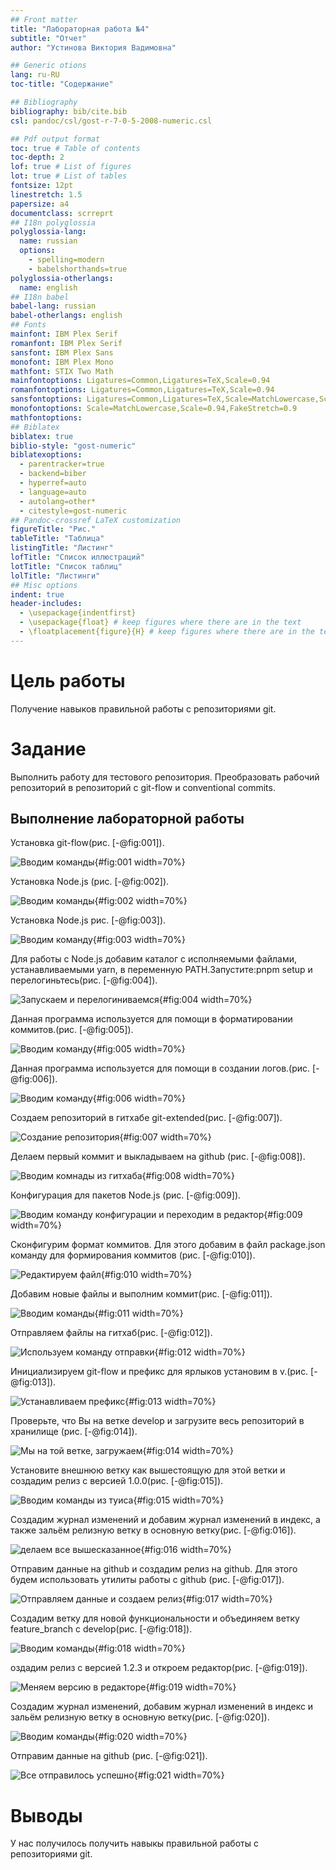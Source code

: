 ```yaml
---
## Front matter
title: "Лабораторная работа №4"
subtitle: "Отчет"
author: "Устинова Виктория Вадимовна"

## Generic otions
lang: ru-RU
toc-title: "Содержание"

## Bibliography
bibliography: bib/cite.bib
csl: pandoc/csl/gost-r-7-0-5-2008-numeric.csl

## Pdf output format
toc: true # Table of contents
toc-depth: 2
lof: true # List of figures
lot: true # List of tables
fontsize: 12pt
linestretch: 1.5
papersize: a4
documentclass: scrreprt
## I18n polyglossia
polyglossia-lang:
  name: russian
  options:
	- spelling=modern
	- babelshorthands=true
polyglossia-otherlangs:
  name: english
## I18n babel
babel-lang: russian
babel-otherlangs: english
## Fonts
mainfont: IBM Plex Serif
romanfont: IBM Plex Serif
sansfont: IBM Plex Sans
monofont: IBM Plex Mono
mathfont: STIX Two Math
mainfontoptions: Ligatures=Common,Ligatures=TeX,Scale=0.94
romanfontoptions: Ligatures=Common,Ligatures=TeX,Scale=0.94
sansfontoptions: Ligatures=Common,Ligatures=TeX,Scale=MatchLowercase,Scale=0.94
monofontoptions: Scale=MatchLowercase,Scale=0.94,FakeStretch=0.9
mathfontoptions:
## Biblatex
biblatex: true
biblio-style: "gost-numeric"
biblatexoptions:
  - parentracker=true
  - backend=biber
  - hyperref=auto
  - language=auto
  - autolang=other*
  - citestyle=gost-numeric
## Pandoc-crossref LaTeX customization
figureTitle: "Рис."
tableTitle: "Таблица"
listingTitle: "Листинг"
lofTitle: "Список иллюстраций"
lotTitle: "Список таблиц"
lolTitle: "Листинги"
## Misc options
indent: true
header-includes:
  - \usepackage{indentfirst}
  - \usepackage{float} # keep figures where there are in the text
  - \floatplacement{figure}{H} # keep figures where there are in the text
---
```


# Цель работы

Получение навыков правильной работы с репозиториями git.

# Задание

Выполнить работу для тестового репозитория.
Преобразовать рабочий репозиторий в репозиторий с git-flow и conventional commits.

## Выполнение лабораторной работы

Установка git-flow(рис. [-@fig:001]).

![Вводим команды](image/1.jpg){#fig:001 width=70%}

Установка Node.js (рис. [-@fig:002]).

![Вводим команды](image/2.jpg){#fig:002 width=70%}

Установка Node.js рис. [-@fig:003]).

![Вводим команду](image/3.jpg){#fig:003 width=70%}

Для работы с Node.js добавим каталог с исполняемыми файлами, устанавливаемыми yarn, в переменную PATH.Запустите:pnpm setup и перелогиньтесь(рис. [-@fig:004]).

![Запускаем и перелогиниваемся](image/4.jpg){#fig:004 width=70%}

Данная программа используется для помощи в форматировании коммитов.(рис. [-@fig:005]).

![Вводим команду](image/5.jpg){#fig:005 width=70%}

Данная программа используется для помощи в создании логов.(рис. [-@fig:006]).

![Вводим команду](image/6.jpg){#fig:006 width=70%}

Создаем репозиторий в гитхабе git-extended(рис. [-@fig:007]).

![Создание репозитория](image/7.jpg){#fig:007 width=70%}

Делаем первый коммит и выкладываем на github (рис. [-@fig:008]).

![Вводим комнады из гитхаба](image/8.jpg){#fig:008 width=70%}

Конфигурация для пакетов Node.js (рис. [-@fig:009]).

![Вводим команду конфигурации и переходим в редактор](image/9.jpg){#fig:009 width=70%}

Сконфигурим формат коммитов. Для этого добавим в файл package.json команду для формирования коммитов (рис. [-@fig:010]).

![Редактируем файл](image/10.jpg){#fig:010 width=70%}

Добавим новые файлы и выполним коммит(рис. [-@fig:011]).

![Вводим команды](image/11.jpg){#fig:011 width=70%}

Отправляем файлы на гитхаб(рис. [-@fig:012]).

![Используем команду отправки](image/12.jpg){#fig:012 width=70%}

Инициализируем git-flow и префикс для ярлыков установим в v.(рис. [-@fig:013]).

![Устанавливаем префикс](image/13.jpg){#fig:013 width=70%}

Проверьте, что Вы на ветке develop и загрузите весь репозиторий в хранилище (рис. [-@fig:014]).

![Мы на той ветке, загружаем](image/14.jpg){#fig:014 width=70%}

Установите внешнюю ветку как вышестоящую для этой ветки и создадим релиз с версией 1.0.0(рис. [-@fig:015]).

![Вводим команды из туиса](image/15.jpg){#fig:015 width=70%}

Создадим журнал изменений и добавим журнал изменений в индекс, а также зальём релизную ветку в основную ветку(рис. [-@fig:016]).

![делаем все вышесказанное](image/16.jpg){#fig:016 width=70%}

Отправим данные на github и создадим релиз на github. Для этого будем использовать утилиты работы с github (рис. [-@fig:017]).

![Отправляем данные и создаем релиз](image/17.jpg){#fig:017 width=70%}

Создадим ветку для новой функциональности и объединяем ветку feature_branch c develop(рис. [-@fig:018]).

![Вводим команды](image/18.jpg){#fig:018 width=70%}

оздадим релиз с версией 1.2.3 и откроем редактор(рис. [-@fig:019]).

![Меняем версию в редакторе](image/19.jpg){#fig:019 width=70%}

Создадим журнал изменений, добавим журнал изменений в индекс и зальём релизную ветку в основную ветку(рис. [-@fig:020]).

![Вводим команды](image/20.jpg){#fig:020 width=70%}

Отправим данные на github (рис. [-@fig:021]).

![Все отправилось успешно](image/21.jpg){#fig:021 width=70%}

# Выводы

У нас получилось получить навыкы правильной работы с репозиториями git.

